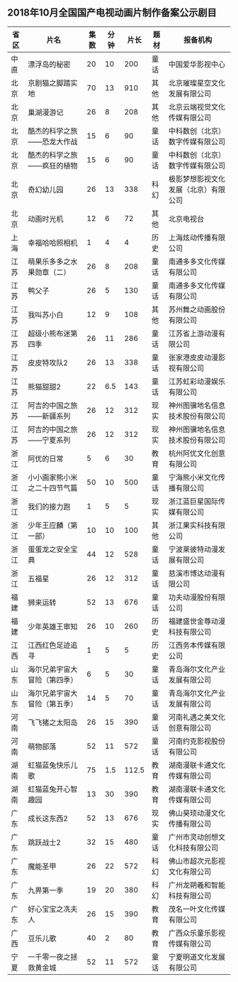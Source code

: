 ## 2018年10月全国国产电视动画片制作备案公示剧目
 省区 | 片名 | 集数 | 分钟 | 片长 | 题材 | 报备机构 
---|---|---|---|---|---|---
 中直 | 漂浮岛的秘密 | 20 | 10 | 200 | 童话 | 中国爱华影视中心 
 北京 | 京剧猫之脚踏实地 | 70 | 13 | 910 | 其他 | 北京璀璨星空文化发展有限公司 
 北京 | 巢湖漫游记 | 26 | 8 | 208 | 其他 | 北京云端视觉文化传媒有限公司 
 北京 | 酷杰的科学之旅——恐龙大作战 | 15 | 6 | 90 | 童话 | 中科数创（北京）数字传媒有限公司 
 北京 | 酷杰的科学之旅——疯狂的植物 | 15 | 6 | 90 | 童话 | 中科数创（北京）数字传媒有限公司 
 北京 | 奇幻幼儿园 | 26 | 13 | 338 | 科幻 | 极影梦想影视文化发展（北京）有限公司 
 北京 | 动画时光机 | 12 | 6 | 72 | 其他 | 北京电视台 
 上海 | 幸福哈哈照相机 | 1 | 4 | 4 | 历史 | 上海炫动传播有限公司 
 江苏 | 萌果乐多多之水果勋章（二） | 26 | 8 | 208 | 童话 | 南通多多文化传媒有限公司 
 江苏 | 鸭父子 | 26 | 5 | 130 | 童话 | 南通多多文化传媒有限公司 
 江苏 | 我叫苏小白 | 12 | 9 | 108 | 其他 | 苏州舞之动画股份有限公司 
 江苏 | 超级小熊布迷第四季 | 26 | 11 | 286 | 童话 | 江苏省上游动漫有限公司 
 江苏 | 皮皮特攻队2 | 26 | 13 | 338 | 童话 | 张家港皮皮动漫影视有限公司 
 江苏 | 熊猫甜甜2 | 22 | 6.5 | 143 | 童话 | 江苏虹彩动漫娱乐有限公司 
 江苏 | 阿吉的中国之旅——新疆系列 | 26 | 12 | 312 | 现实 | 神州图骥地名信息技术股份有限公司 
 江苏 | 阿吉的中国之旅——宁夏系列 | 26 | 12 | 312 | 现实 | 神州图骥地名信息技术股份有限公司 
 浙江 | 阿优的日常 | 5 | 6 | 30 | 教育 | 杭州阿优文化创意有限公司 
 浙江 | 小小画家熊小米之二十四节气篇 | 50 | 10 | 500 | 童话 | 宁海熊小米文化传播有限公司 
 浙江 | 我们的接力跑 | 1 | 5 | 5 | 现实 | 浙江蓝巨星国际传媒有限公司 
 浙江 | 少年王应麟（第一部） | 10 | 10 | 100 | 其他 | 浙江果实科技有限公司 
 浙江 | 蛋蛋龙之安全宝典 | 44 | 12 | 528 | 童话 | 宁波莱彼特动漫发展有限公司 
 浙江 | 五福星 | 26 | 12 | 312 | 童话 | 慈溪市博达动漫有限公司 
 福建 | 狮来运转 | 52 | 13 | 676 | 童话 | 功夫动漫股份有限公司 
 福建 | 少年英雄王审知 | 26 | 10 | 260 | 历史 | 福建盛世金尊动漫科技有限公司 
 江西 | 江西红色足迹追寻 | 1 | 5 | 5 | 历史 | 江西务本传媒有限公司 
 山东 | 海尔兄弟宇宙大冒险（第四季） | 6 | 5 | 30 | 童话 | 青岛海尔文化产业发展有限公司 
 山东 | 海尔兄弟宇宙大冒险（第五季） | 14 | 5 | 70 | 童话 | 青岛海尔文化产业发展有限公司 
 河南 | 飞飞猪之太阳岛 | 26 | 15 | 390 | 童话 | 河南礼遇之美文化创意有限公司 
 河南 | 萌物部落 | 52 | 11 | 572 | 童话 | 河南约克影视股份有限公司 
 湖南 | 虹猫蓝兔快乐儿歌 | 75 | 1.5 | 112.5 | 教育 | 湖南漫联卡通文化传媒有限公司 
 湖南 | 虹猫蓝兔开心智趣园 | 13 | 30 | 390 | 教育 | 湖南漫联卡通文化传媒有限公司 
 广东 | 成长这东西2 | 52 | 13 | 676 | 现实 | 佛山昊顼动漫文化传播有限公司 
 广东 | 跳跃战士2 | 32 | 15 | 480 | 童话 | 广州市灵动创想文化科技有限公司 
 广东 | 魔能圣甲 | 26 | 22 | 572 | 科幻 | 佛山市超次元影视文化有限公司 
 广东 | 九畀第一季 | 19 | 20 | 380 | 科幻 | 广州龙朔羲和智能科技有限公司 
 广东 | 好心宝宝之冼夫人 | 26 | 15 | 390 | 教育 | 茂名一叶文化传媒有限公司 
 广西 | 豆乐儿歌 | 40 | 2 | 80 | 教育 | 广西众乐童乐影视传媒有限公司 
 宁夏 | 一千零一夜之拯救黄金城 | 52 | 11 | 572 | 童话 | 宁夏明道文化发展有限公司 